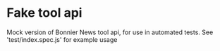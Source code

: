 # Fake tool api
Mock version of Bonnier News tool api, for use in automated tests.
See 'test/index.spec.js' for example usage

